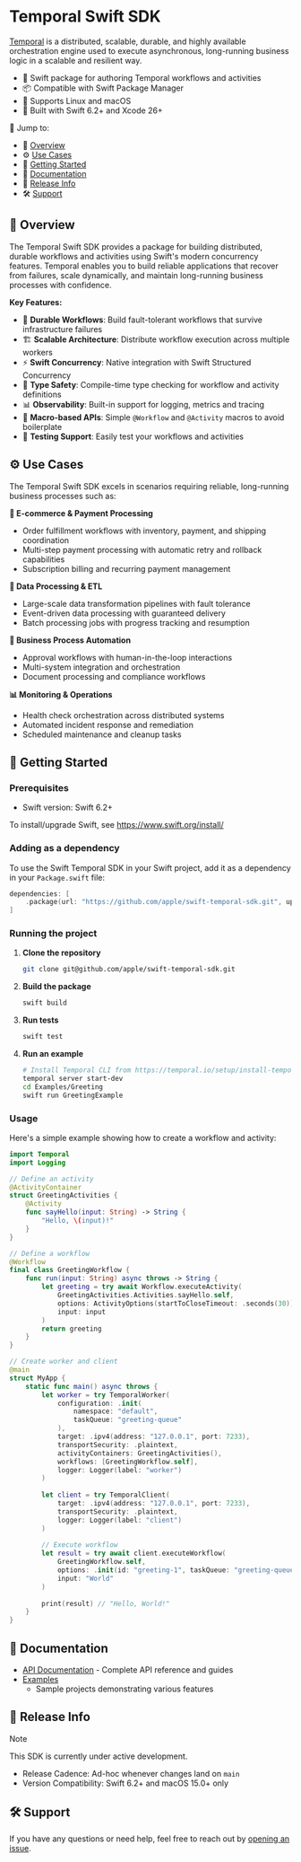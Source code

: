 # Temporal Swift SDK

[Temporal](https://temporal.io/) is a distributed, scalable, durable, and highly
available orchestration engine used to execute asynchronous, long-running
business logic in a scalable and resilient way.

- 🚀 Swift package for authoring Temporal workflows and activities
- 📦 Compatible with Swift Package Manager
- 📱 Supports Linux and macOS
- 🔧 Built with Swift 6.2+ and Xcode 26+

🔗 Jump to:
- 📖 [Overview](#-overview)
- ⚙️ [Use Cases](#%EF%B8%8F-use-cases)
- 🏁 [Getting Started](#-getting-started)
- 📘 [Documentation](#-documentation)
- 🧰 [Release Info](#-release-info)
- 🛠️ [Support](#%EF%B8%8F-support)

## 📖 Overview

The Temporal Swift SDK provides a package for building distributed, durable
workflows and activities using Swift's modern concurrency features. Temporal
enables you to build reliable applications that recover from failures, scale
dynamically, and maintain long-running business processes with confidence.

**Key Features:**
- 🔄 **Durable Workflows**: Build fault-tolerant workflows that survive
  infrastructure failures
- 🏗️ **Scalable Architecture**: Distribute workflow execution across multiple
  workers
- ⚡ **Swift Concurrency**: Native integration with Swift Structured Concurrency
- 🎯 **Type Safety**: Compile-time type checking for workflow and activity
  definitions
- 📊 **Observability**: Built-in support for logging, metrics and tracing
- 🔧 **Macro-based APIs**: Simple `@Workflow` and `@Activity` macros to avoid
  boilerplate
- 🧪 **Testing Support**: Easily test your workflows and activities

## ⚙️ Use Cases

The Temporal Swift SDK excels in scenarios requiring reliable, long-running
business processes such as:

**🛒 E-commerce & Payment Processing**
- Order fulfillment workflows with inventory, payment, and shipping coordination
- Multi-step payment processing with automatic retry and rollback capabilities
- Subscription billing and recurring payment management

**🔄 Data Processing & ETL**
- Large-scale data transformation pipelines with fault tolerance
- Event-driven data processing with guaranteed delivery
- Batch processing jobs with progress tracking and resumption

**🏢 Business Process Automation**
- Approval workflows with human-in-the-loop interactions
- Multi-system integration and orchestration
- Document processing and compliance workflows

**📊 Monitoring & Operations**
- Health check orchestration across distributed systems
- Automated incident response and remediation
- Scheduled maintenance and cleanup tasks

## 🏁 Getting Started

### Prerequisites

- Swift version: Swift 6.2+

To install/upgrade Swift, see https://www.swift.org/install/

### Adding as a dependency

To use the Swift Temporal SDK in your Swift project, add it as a dependency in
your `Package.swift` file:

```swift
dependencies: [
    .package(url: "https://github.com/apple/swift-temporal-sdk.git", upToNextMinor: "0.1.0")
]
```

### Running the project

1. **Clone the repository**
   ```bash
   git clone git@github.com/apple/swift-temporal-sdk.git
   ```

2. **Build the package**
   ```bash
   swift build
   ```

3. **Run tests**
   ```bash
   swift test
   ```

4. **Run an example**
   ```bash
   # Install Temporal CLI from https://temporal.io/setup/install-temporal-cli
   temporal server start-dev
   cd Examples/Greeting
   swift run GreetingExample
   ```

### Usage

Here's a simple example showing how to create a workflow and activity:

```swift
import Temporal
import Logging

// Define an activity
@ActivityContainer
struct GreetingActivities {
    @Activity
    func sayHello(input: String) -> String {
        "Hello, \(input)!"
    }
}

// Define a workflow
@Workflow
final class GreetingWorkflow {
    func run(input: String) async throws -> String {
        let greeting = try await Workflow.executeActivity(
            GreetingActivities.Activities.sayHello.self,
            options: ActivityOptions(startToCloseTimeout: .seconds(30)),
            input: input
        )
        return greeting
    }
}

// Create worker and client
@main
struct MyApp {
    static func main() async throws {
        let worker = try TemporalWorker(
            configuration: .init(
                namespace: "default",
                taskQueue: "greeting-queue"
            ),
            target: .ipv4(address: "127.0.0.1", port: 7233),
            transportSecurity: .plaintext,
            activityContainers: GreetingActivities(),
            workflows: [GreetingWorkflow.self],
            logger: Logger(label: "worker")
        )
        
        let client = try TemporalClient(
            target: .ipv4(address: "127.0.0.1", port: 7233),
            transportSecurity: .plaintext,
            logger: Logger(label: "client")
        )
        
        // Execute workflow
        let result = try await client.executeWorkflow(
            GreetingWorkflow.self,
            options: .init(id: "greeting-1", taskQueue: "greeting-queue"),
            input: "World"
        )
        
        print(result) // "Hello, World!"
    }
}
```

## 📘 Documentation

- [API Documentation](https://swiftpackageindex.com/apple/swift-temporal-sdk/main/documentation/) - Complete
  API reference and guides
- [Examples](https://github.com/apple/swift-temporal-sdk/tree/main/Examples)
  - Sample projects demonstrating various features

## 🧰 Release Info

> [!NOTE]
> This SDK is currently under active development.

- Release Cadence: Ad-hoc whenever changes land on `main`
- Version Compatibility: Swift 6.2+ and macOS 15.0+ only

## 🛠️ Support

If you have any questions or need help, feel free to reach out by [opening an
issue](https://github.com/apple/swift-temporal-sdk/issues).

